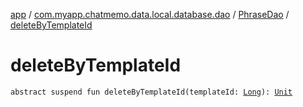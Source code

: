 [app](../../index.md) / [com.myapp.chatmemo.data.local.database.dao](../index.md) / [PhraseDao](index.md) / [deleteByTemplateId](./delete-by-template-id.md)

# deleteByTemplateId

`abstract suspend fun deleteByTemplateId(templateId: `[`Long`](https://kotlinlang.org/api/latest/jvm/stdlib/kotlin/-long/index.html)`): `[`Unit`](https://kotlinlang.org/api/latest/jvm/stdlib/kotlin/-unit/index.html)